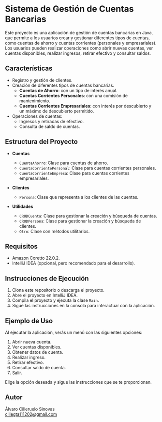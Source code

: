 # Sistema de Gestión de Cuentas Bancarias

Este proyecto es una aplicación de gestión de cuentas bancarias en Java, que permite a los usuarios crear y gestionar diferentes tipos de cuentas, como cuentas de ahorro y cuentas corrientes (personales y empresariales). Los usuarios pueden realizar operaciones como abrir nuevas cuentas, ver cuentas disponibles, realizar ingresos, retirar efectivo y consultar saldos.

## Características

- Registro y gestión de clientes.
- Creación de diferentes tipos de cuentas bancarias.
    - **Cuentas de Ahorro**: con un tipo de interés anual.
    - **Cuentas Corrientes Personales**: con una comisión de mantenimiento.
    - **Cuentas Corrientes Empresariales**: con interés por descubierto y un máximo de descubierto permitido.
- Operaciones de cuentas:
    - Ingresos y retiradas de efectivo.
    - Consulta de saldo de cuentas.

## Estructura del Proyecto

- **Cuentas**
    - `CuentaAhorro`: Clase para cuentas de ahorro.
    - `CuentaCorrientePersonal`: Clase para cuentas corrientes personales.
    - `CuentaCorrienteEmpresa`: Clase para cuentas corrientes empresariales.

- **Clientes**
    - `Persona`: Clase que representa a los clientes de las cuentas.

- **Utilidades**
    - `CRUDCuenta`: Clase para gestionar la creación y búsqueda de cuentas.
    - `CRUDPersona`: Clase para gestionar la creación y búsqueda de clientes.
    - `Otro`: Clase con métodos utilitarios.

## Requisitos

- Amazon Coretto 22.0.2.
- IntelliJ IDEA (opcional, pero recomendado para el desarrollo).

## Instrucciones de Ejecución

1. Clona este repositorio o descarga el proyecto.
2. Abre el proyecto en IntelliJ IDEA.
3. Compila el proyecto y ejecuta la clase `Main`.
4. Sigue las instrucciones en la consola para interactuar con la aplicación.

## Ejemplo de Uso

Al ejecutar la aplicación, verás un menú con las siguientes opciones:

1. Abrir nueva cuenta.
2. Ver cuentas disponibles.
3. Obtener datos de cuenta.
4. Realizar ingreso.
5. Retirar efectivo.
6. Consultar saldo de cuenta.
7. Salir.

Elige la opción deseada y sigue las instrucciones que se te proporcionan.

## Autor

Álvaro Cilleruelo Sinovas   
cillegta111202@gmail.com
